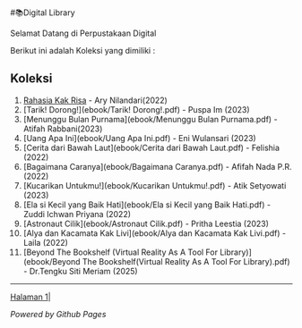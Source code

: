 #📚Digital Library

Selamat Datang di Perpustakaan Digital

Berikut ini adalah Koleksi yang dimiliki :

## Koleksi
1. [Rahasia Kak Risa](ebook/klZzPVHYZPXpjYYyrYBxx6o86iJ9ElvBKgyeDfXw_11zon.pdf) - Ary Nilandari(2022)
2. [Tarik! Dorong!](ebook/Tarik! Dorong!.pdf) - Puspa Im (2023)
3. [Menunggu Bulan Purnama](ebook/Menunggu Bulan Purnama.pdf) - Atifah Rabbani(2023)
4. [Uang Apa Ini](ebook/Uang Apa Ini.pdf) - Eni Wulansari (2023)
5. [Cerita dari Bawah Laut](ebook/Cerita dari Bawah Laut.pdf) - Felishia (2022)
6. [Bagaimana Caranya](ebook/Bagaimana Caranya.pdf) - Afifah Nada P.R. (2022)
7. [Kucarikan Untukmu!](ebook/Kucarikan Untukmu!.pdf) - Atik Setyowati (2023)
8. [Ela si Kecil yang Baik Hati](ebook/Ela si Kecil yang Baik Hati.pdf) - Zuddi Ichwan Priyana (2022)
9. [Astronaut Cilik](ebook/Astronaut Cilik.pdf) - Pritha Leestia (2023)
10. [Alya dan Kacamata Kak Livi](ebook/Alya dan Kacamata Kak Livi.pdf) - Laila (2022)
11. [Beyond The Bookshelf (Virtual Reality As A Tool For Library)](ebook/Beyond The Bookshelf(Virtual Reality As A Tool For Library).pdf) - Dr.Tengku Siti Meriam (2025)
---
<p><a href="halaman1.html">Halaman 1</a>|

*Powered by Github Pages*


